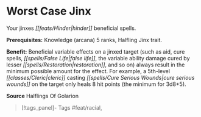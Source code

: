 ﻿---
cssclass: [feats]

---
# Worst Case Jinx

Your jinxes _[[feats/Hinder|hinder]]_ beneficial spells.

**Prerequisites:** Knowledge (arcana) 5 ranks, Halfling Jinx trait.

**Benefit:** Beneficial variable effects on a jinxed target (such as aid, cure spells, _[[spells/False Life|false life]]_, the variable ability damage cured by lesser _[[spells/Restoration|restoration]]_, and so on) always result in the minimum possible amount for the effect. For example, a 5th-level _[[classes/Cleric|cleric]]_ casting _[[spells/Cure Serious Wounds|cure serious wounds]]_ on the target only heals 8 hit points (the minimum for 3d8+5).

**Source** Halflings Of Golarion
>[!tags_panel]- Tags
> #feat/racial, 